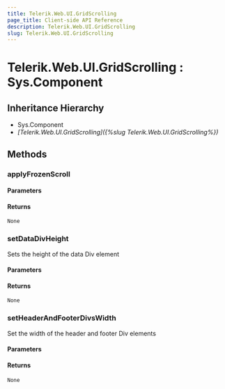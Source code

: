 ```yaml
---
title: Telerik.Web.UI.GridScrolling
page_title: Client-side API Reference
description: Telerik.Web.UI.GridScrolling
slug: Telerik.Web.UI.GridScrolling
---
```


# Telerik.Web.UI.GridScrolling : Sys.Component 

## Inheritance Hierarchy

* Sys.Component
* *[Telerik.Web.UI.GridScrolling]({%slug Telerik.Web.UI.GridScrolling%})*

## Methods

###  applyFrozenScroll

#### Parameters

#### Returns

`None` 

###  setDataDivHeight

Sets the height of the data Div element

#### Parameters

#### Returns

`None` 

###  setHeaderAndFooterDivsWidth

Set the width of the header and footer Div elements

#### Parameters

#### Returns

`None` 


